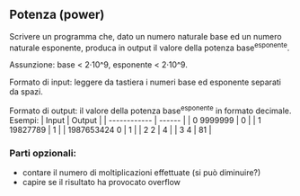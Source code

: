 ## Potenza (power)
Scrivere un programma che, dato un numero naturale base ed un numero naturale esponente, produca in output il valore della potenza base<sup>esponente</sup>.

Assunzione: base < 2·10^9, esponente < 2·10^9.

Formato di input: leggere da tastiera i numeri base ed esponente separati da spazi.

Formato di output: il valore della potenza base<sup>esponente</sup> in formato decimale.
Esempi:
| Input        | Output |
| ------------ | ------ |
| 0 9999999    | 0      |
| 1 19827789   | 1      |
| 1987653424 0 | 1      |
| 2 2          | 4      |
| 3 4          | 81     |

### Parti opzionali:
* contare il numero di moltiplicazioni effettuate (si può diminuire?)
* capire se il risultato ha provocato overflow
